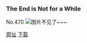 ### The End is Not for a While
No.470
![图片不见了~~~](https://imgs.xkcd.com/comics/the_end_is_not_for_a_while.png)

[原址](https://xkcd.com//470) [下载](https://imgs.xkcd.com/comics/the_end_is_not_for_a_while.png)

